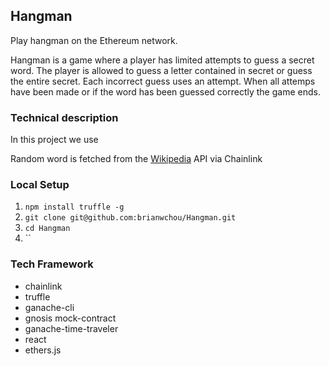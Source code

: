 ## Hangman
Play hangman on the Ethereum network. 

Hangman is a game where a player has limited attempts to guess a secret word. The player is allowed to guess a letter contained in secret or guess the entire secret. Each incorrect guess uses an attempt. When all attemps have been made or if the word has been guessed correctly the game ends.

### Technical description
In this project we use

Random word is fetched from the [Wikipedia](Wikipedia.org) API via Chainlink


### Local Setup
1. `npm install truffle -g`
2. `git clone git@github.com:brianwchou/Hangman.git`
3. `cd Hangman`
4. ``


### Tech Framework
- chainlink
- truffle
- ganache-cli
- gnosis mock-contract
- ganache-time-traveler
- react
- ethers.js

